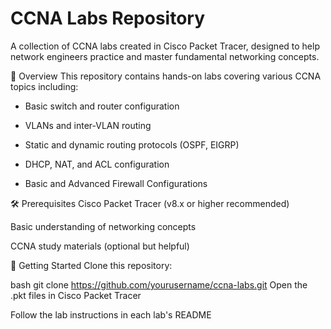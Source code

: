 # CCNA Labs Repository

A collection of CCNA labs created in Cisco Packet Tracer, designed to help network engineers practice and master fundamental networking concepts.

📌 Overview
This repository contains hands-on labs covering various CCNA topics including:

- Basic switch and router configuration

- VLANs and inter-VLAN routing

- Static and dynamic routing protocols (OSPF, EIGRP)

- DHCP, NAT, and ACL configuration

- Basic and Advanced Firewall Configurations

🛠️ Prerequisites
Cisco Packet Tracer (v8.x or higher recommended)

Basic understanding of networking concepts

CCNA study materials (optional but helpful)

🚀 Getting Started
Clone this repository:

bash
git clone https://github.com/yourusername/ccna-labs.git
Open the .pkt files in Cisco Packet Tracer

Follow the lab instructions in each lab's README
